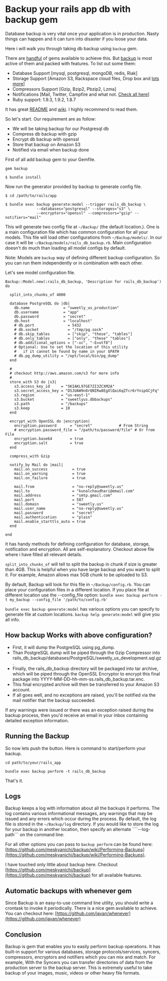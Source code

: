 Backup your rails app db with backup gem
========================================
Database backup is very vital once your application is in production. Nasty things can happen and it can turn into disaster if you loose your data.

Here i will walk you through taking db backup using ```backup``` gem.

There are [handful](https://www.ruby-toolbox.com/categories/backups) of gems available to achieve this. But [backup](https://github.com/meskyanichi/backup) is most active of them and packed with features. To list out some them:

* Database Support [mysql, postgresql, mongoDB, redis, Riak]
* Storage Support [Amazon S3, Rackspace cloud files, Drop box and [lots more](https://github.com/meskyanichi/backup/wiki/Storages)]
* Compressors Support [Gzip, Bzip2, Pbzip2, Lzma]
* Notifications [Mail, Twitter, Campfire and what not. [Check all here](https://github.com/meskyanichi/backup/wiki/Notifiers)]
* Ruby support: 1.9.3, 1.9.2, 1.8.7

It has great [README](https://github.com/meskyanichi/backup#readme) and [wiki](https://github.com/meskyanichi/backup/wiki). I highly recommend to read them.


So let's start. Our requirement are as follow:

* We will be taking backup for our Postgresql db
* Compress db backup with gzip
* Encrypt db backup with openssl
* Store that backup on Amazon S3
* Notified via email when backup done

First of all add backup gem to your Gemfile.

```
gem backup
```
```
$ bundle install
```

Now run the generator provided by backup to generate config file.

```
$ cd /path/to/rails/app
```
```
$ bundle exec backup generate:model --trigger rails_db_backup \
              --databases="postgresql" --storages="s3" \
              --encryptors="openssl" --compressors="gzip" --notifiers="mail"
```

This will generate two config file at ```~/Backup/``` (the default location.). One is a main configuration file which has common configuration for all your models. This file will load other configurations from ```~/Backup/models/```. In our case it will be ```~/Backup/models/rails_db_backup.rb```. Main configuration doesn't do much than loading all model configs by default.

Note: Models are ```backup``` way of defining different backup configuration. So you can run them independently or in combination with each other. 

Let's see model configuration file. 

```
Backup::Model.new(:rails_db_backup, 'Description for rails_db_backup') do

  split_into_chunks_of 4000

  database PostgreSQL do |db|
    db.name               = "sweetly_us_production"
    db.username           = "app"
    db.password           = "secret"
    db.host               = "localhost"
    # db.port               = 5432
    # db.socket             = "/tmp/pg.sock"
    # db.skip_tables        = ["skip", "these", "tables"]
    # db.only_tables        = ["only", "these" "tables"]
    # db.additional_options = ["-xc", "-E=utf8"]
    # Optional: Use to set the location of this utility
    #   if it cannot be found by name in your $PATH
    # db.pg_dump_utility = "/opt/local/bin/pg_dump"
  end

  #
  # checkout http://aws.amazon.com/s3 for more info
  #
  store_with S3 do |s3|
    s3.access_key_id     = "SKIAKL97GE7ZI3ZCXM2A"
    s3.secret_access_key = "DSJUAW9n8rQNIRw8EgXlQai6qZfcr6rYnipGCjFq"
    s3.region            = "us-east-1"
    s3.bucket            = "sweetlyus.dbbackups" 
    s3.path              = "/backups"
    s3.keep              = 10
  end

  encrypt_with OpenSSL do |encryption|
    encryption.password      = "secret"            # From String
    # encryption.password_file = "/path/to/password/file" # Or from File
    encryption.base64        = true
    encryption.salt          = true
  end

  compress_with Gzip

  notify_by Mail do |mail|
    mail.on_success           = true
    mail.on_warning           = true
    mail.on_failure           = true

    mail.from                 = "no-reply@sweetly.us"
    mail.to                   = "kunalchaudhari@email.com"
    mail.address              = "smtp.gmail.com"
    mail.port                 = 587
    mail.domain               = "sweetly.us"
    mail.user_name            = "no-reply@sweetly.us"
    mail.password             = "secret"
    mail.authentication       = "plain"
    mail.enable_starttls_auto = true
  end

end
```

It has handy methods for defining configuration for database, storage, notification and encryption. All are self-explanatory. Checkout above file where i have filled all relevant details.

```split_into_chunks_of``` will tell to split the backup in chunk if size is greater than 4GB. This is helpful when you have large backup and you want to split it. For example, Amazon allows max 5GB chunk to be uploaded to S3.

By default, Backup will look for this file in ```~/Backup/config.rb```. You can place your configuration files in a different location. If you place file at different location use the --config_file option: ```bundle exec backup perform -t my_backup --config_file '/path/to/config.rb'```

```bundle exec backup generate:model``` has various options you can specify to generate file at custom locations. ```backup help generate:model``` will give you all info.

How backup Works with above configuration?
------------------------------------------

* First, it will dump the PostgreSQL using pg_dump.
* Than PostgreSQL dump will be piped through the Gzip Compressor into rails_db_backup/databases/PostgreSQL/sweetly_us_development.sql.gz. 
* Finally, the rails_db_backup directory will be packaged into tar archive, which will be piped through the OpenSSL Encryptor to encrypt this final package into YYYY-MM-DD-hh-mm-ss.rails_db_backup.tar.enc. 
* This final encrypted archive will then be transferred to your Amazon S3 account. 
* If all goes well, and no exceptions are raised, you'll be notified via the mail notifier that the backup succeeded. 

If any warnings were issued or there was an exception raised during the backup process, then you'd receive an email in your inbox containing detailed exception information.

Running the Backup
------------------

So now lets push the button. Here is command to start/perform your backup.

```
cd path/to/your/rails_app
```
```
bundle exec backup perform -t rails_db_backup
```

That's it.

Logs
----
Backup keeps a log with information about all the backups it performs. The log contains various informational messages, any warnings that may be issued and any errors which occur during the process. By default, the log file is stored in the ```~/Backup/log``` directory. If you would like to store the log for your backup in another location, then specify an alternate ````--log-path``` on the command line:

For all other options you can pass to ```backup perform``` can be found here: [https://github.com/meskyanichi/backup/wiki/Performing-Backups](https://github.com/meskyanichi/backup/wiki/Performing-Backups).

I have touched only little about backup here. Checkout [https://github.com/meskyanichi/backup](https://github.com/meskyanichi/backup) for all available features.

Automatic backups with whenever gem
-----------------------------------
Since Backup is an easy-to-use command line utility, you should write a crontask to invoke it periodically. There is a nice gem available to achieve. You can checkout here: [https://github.com/javan/whenever](https://github.com/javan/whenever)

Conclusion
----------
Backup is gem that enables you to easily perform backup operations. It has built-in support for various databases, storage protocols/services, syncers, compressors, encryptors and notifiers which you can mix and match. For example, With the Syncers you can transfer directories of data from the production server to the backup server. This is extremely useful to take backup of your images, music, videos or other heavy file formats.
